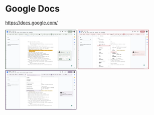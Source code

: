 # Google Docs

https://docs.google.com/

<img src="https://github.com/rachel-ng/arc-boosts/blob/main/google_docs/gdocs-1.png" width=45% height=auto> <img src="https://github.com/rachel-ng/arc-boosts/blob/main/google_docs/gdocs-2.png" width=45% height=auto> 
<img src="https://github.com/rachel-ng/arc-boosts/blob/main/google_docs/gdocs-3.png" width=45% height=auto>
